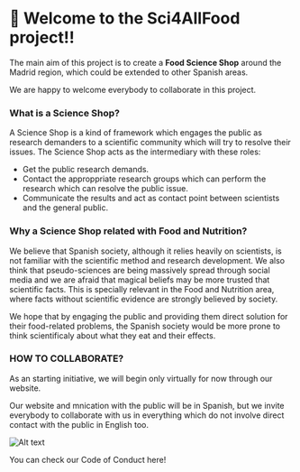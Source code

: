 # 🎉 Welcome to the Sci4AllFood project!!

The main aim of this project is to create a **Food Science Shop** around the Madrid region, which could be extended to other Spanish areas.

We are happy to welcome everybody to collaborate in this project.

### What is a Science Shop?
A Science Shop is a kind of framework which engages the public as research demanders to a scientific community which will try to resolve their issues.
The Science Shop acts as the intermediary with these roles:
- Get the public research demands.
- Contact the approppriate research groups which can perform the research which can resolve the public issue.
- Communicate the results and act as contact point between scientists and the general public.

### Why a Science Shop related with Food and Nutrition?
We believe that Spanish society, although it relies heavily on scientists, is not familiar with the scientific method and research development.
We also think that pseudo-sciences are being massively spread through social media and we are afraid that magical beliefs may be more trusted that scientific facts. This is specially relevant in the Food and Nutrition area, where facts without scientific evidence are strongly believed by society.

We hope that by engaging the public and providing them direct solution for their food-related problems, the Spanish society would be more prone to think scientificaly about what they eat and their effects.

### HOW TO COLLABORATE?
As an starting initiative, we will begin only virtually for now through our website.

Our website and mnication with the public will be in Spanish, but we invite everybody to collaborate with us in everything which do not involve direct contact with the public in English too.

![Alt text](tlaguna/sci4allfood/blob/main/images/FoodSciShop_scheme.png?raw=true)

You can check our Code of Conduct here!

